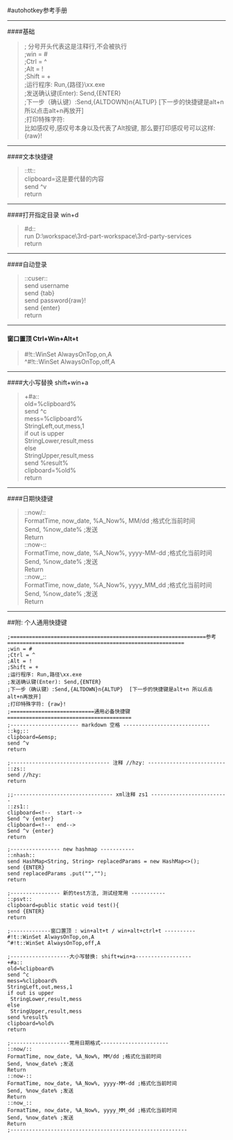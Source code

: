 #autohotkey参考手册
   
   ---
   ####基础
   > ; 分号开头代表这是注释行,不会被执行  
     ;win = #  
     ;Ctrl = ^  
     ;Alt = !  
     ;Shift = +  
     ;运行程序: Run,\{路径}\xx.exe  
     ;发送确认键(Enter): Send,{ENTER}    
     ;下一步（确认键）:Send,{ALTDOWN}n{ALTUP}  [下一步的快捷键是alt+n 所以点击alt+n再放开]    
     ;打印特殊字符:   
       比如感叹号,感叹号本身以及代表了Alt按键, 那么要打印感叹号可以这样: {raw}!  
   
   ---
   
   ####文本快捷键
   > ::tt::  
     clipboard=这是要代替的内容  
     send ^v  
     return  
   ---
   
   ####打开指定目录 win+d
   > \#d::  
     run D:\workspace\3rd-part-workspace\3rd-party-services  
     return  
    
   ----
   ####自动登录
   > ::cuser::  
     send username  
     send {tab}  
     send password{raw}!  
     send {enter}   
     return 
   ---
   #### 窗口置顶 Ctrl+Win+Alt+t
   > \#!t::WinSet AlwaysOnTop,on,A  
   ^#!t::WinSet AlwaysOnTop,off,A  
   
   ---
   ####大小写替换 shift+win+a  
   > +#a::  
     old=%clipboard%  
     send ^c  
     mess=%clipboard%  
     StringLeft,out,mess,1  
     if out is upper  
      StringLower,result,mess  
     else  
      StringUpper,result,mess  
     send %result%  
     clipboard=%old%  
     return    
   ---
   
   ####日期快捷键
   > ::now/::  
   FormatTime, now_date, %A_Now%, MM/dd ;格式化当前时间  
   Send, %now_date% ;发送  
   Return  
   ::now-::  
   FormatTime, now_date, %A_Now%, yyyy-MM-dd ;格式化当前时间  
   Send, %now_date% ;发送  
   Return  
   ::now_::  
   FormatTime, now_date, %A_Now%, yyyy_MM_dd ;格式化当前时间  
   Send, %now_date% ;发送  
   Return  
   
   ---
   ##附: 个人通用快捷键
   ```text
   ;===============================================================参考=========================================================
   ;win = #
   ;Ctrl = ^
   ;Alt = !
   ;Shift = +
   ;运行程序: Run,路径\xx.exe
   ;发送确认键(Enter): Send,{ENTER}  
   ;下一步（确认键）:Send,{ALTDOWN}n{ALTUP}  [下一步的快捷键是alt+n 所以点击alt+n再放开]
   ;打印特殊字符: {raw}!
   ;===========================通用必备快捷键========================================
   ;---------------------- markdown 空格 ----------------------------
   ::kg;::
   clipboard=&emsp; 
   send ^v
   return
   
   ;-------------------------------- 注释 //hzy: -------------------------
   ::zs::
   send //hzy:
   return
   
   ;;-------------------------------- xml注释 zs1 -------------------------
   ::zs1::
   clipboard=<!--  start-->
   Send ^v {enter}
   clipboard=<!--  end-->
   Send ^v {enter}
   return
   
   ;---------------- new hashmap -----------
   ::nhash::
   send HashMap<String, String> replacedParams = new HashMap<>();
   send {ENTER}
   send replacedParams .put("","");
   return
   
  ;---------------- 新的test方法, 测试经常用 -----------
  ::psvt::
  clipboard=public static void test(){
  send {ENTER}
  return
   
   ;-------------窗口置顶 : win+alt+t / win+alt+ctrl+t ----------
   #!t::WinSet AlwaysOnTop,on,A
   ^#!t::WinSet AlwaysOnTop,off,A
   
   ;-------------------大小写替换: shift+win+a------------------
   +#a::
   old=%clipboard%
   send ^c
   mess=%clipboard%
   StringLeft,out,mess,1
   if out is upper
    StringLower,result,mess
   else
    StringUpper,result,mess
   send %result%
   clipboard=%old%
   return
   
   ;-------------------常用日期格式----------------------
   ::now/::
   FormatTime, now_date, %A_Now%, MM/dd ;格式化当前时间
   Send, %now_date% ;发送
   Return
   ::now-::
   FormatTime, now_date, %A_Now%, yyyy-MM-dd ;格式化当前时间
   Send, %now_date% ;发送
   Return
   ::now_::
   FormatTime, now_date, %A_Now%, yyyy_MM_dd ;格式化当前时间
   Send, %now_date% ;发送
   Return
   ;---------------------------------------------------------
   ```